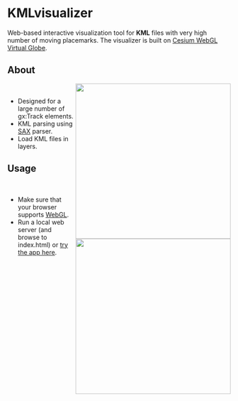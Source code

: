 # KMLvisualizer
Web-based interactive visualization tool for **KML** files with very high number of moving placemarks. The visualizer is built on  [Cesium WebGL Virtual Globe](http.cesiumjs.org).


## About
<img src="https://raw.github.com/agents4its/kmlvisualizer/screenshots/layer.PNG" width="350" align="right" /><br>
- Designed for a large number of gx:Track elements.
- KML parsing using [SAX](https://github.com/ndebeiss/jsxmlsaxparser) parser.
- Load KML files in layers.

## Usage
<img src="https://raw.github.com/agents4its/kmlvisualizer/screenshots/translucency.JPG" width="350" align="right" /><br>
- Make sure that your browser supports [WebGL](http://get.webgl.org/).
- Run a local web server (and browse to index.html) or [try the app here](http://agents4its.github.io/kmlvisualizer/).


